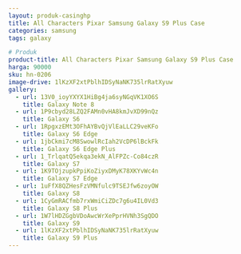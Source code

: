```yaml
---
layout: produk-casinghp
title: All Characters Pixar Samsung Galaxy S9 Plus Case
categories: samsung
tags: galaxy

# Produk
product-title: All Characters Pixar Samsung Galaxy S9 Plus Case
harga: 90000
sku: hn-0206
image-drive: 1lKzXF2xtPblhIDSyNaNK735lrRatXyuw
gallery:
  - url: 13V0_ioyYXYX1HiBg4ja6syNGqVK1XO6S
    title: Galaxy Note 8
  - url: 1P9cbyd28LZQ2FAMn0vHA8kmJvXD99nQz
    title: Galaxy S6
  - url: 1RpgxzEMt3OFhAYBvQjVlEaLLC29veKFo
    title: Galaxy S6 Edge
  - url: 1jbCkmi7cM8SwowlRcIah2VcDP6lBckFk
    title: Galaxy S6 Edge Plus
  - url: 1_TrlqatQ5ekqa3ekN_AlFPZc-Co84czR
    title: Galaxy S7
  - url: 1K9TOjzupkPpiKoZiyxDMyK78XKYvWc4n
    title: Galaxy S7 Edge
  - url: 1uFfX8QZHesFzVMNfulc9TSEJfw6zoyOW
    title: Galaxy S8
  - url: 1CyGmRACfmb7rxWmiCiZDc7g6u4IL0Vd3
    title: Galaxy S8 Plus
  - url: 1W7lHDZGgbVDoAwcWrXePprHVNh3SgQDO
    title: Galaxy S9
  - url: 1lKzXF2xtPblhIDSyNaNK735lrRatXyuw
    title: Galaxy S9 Plus
---
```

